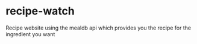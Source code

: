 # recipe-watch
Recipe website using the mealdb api which provides you the recipe for the ingredient you want
